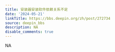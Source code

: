 ```yaml
---
title: 安装器安装软件依赖关系不足
date: '2024-05-21'
linkTitle: https://bbs.deepin.org/zh/post/272734
source: deepin_bbs
description: NA
disable_comments: true
---
```

NA

